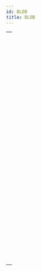 ```yaml
---
id: BLOB
title: BLOB
---
```


|                                                                                                       |
| ----------------------------------------------------------------------------------------------------- |
| [<!-- INCLUDE #_command_.BLOB PROPERTIES.Syntax -->](../../commands-legacy/blob-properties.md)<br/>   |
| [<!-- INCLUDE #_command_.BLOB size.Syntax -->](../../commands-legacy/blob-size.md)<br/>               |
| [<!-- INCLUDE #_command_.BLOB TO DOCUMENT.Syntax -->](../../commands-legacy/blob-to-document.md)<br/> |
| [<!-- INCLUDE #_command_.BLOB to integer.Syntax -->](../../commands-legacy/blob-to-integer.md)<br/>   |
| [<!-- INCLUDE #_command_.BLOB to list.Syntax -->](../../commands-legacy/blob-to-list.md)<br/>         |
| [<!-- INCLUDE #_command_.BLOB to longint.Syntax -->](../../commands-legacy/blob-to-longint.md)<br/>   |
| [<!-- INCLUDE #_command_.BLOB to real.Syntax -->](../../commands-legacy/blob-to-real.md)<br/>         |
| [<!-- INCLUDE #_command_.BLOB to text.Syntax -->](../../commands-legacy/blob-to-text.md)<br/>         |
| [<!-- INCLUDE #_command_.BLOB TO VARIABLE.Syntax -->](../../commands-legacy/blob-to-variable.md)<br/> |
| [<!-- INCLUDE #_command_.COMPRESS BLOB.Syntax -->](../../commands-legacy/compress-blob.md)<br/>       |
| [<!-- INCLUDE #_command_.COPY BLOB.Syntax -->](../../commands-legacy/copy-blob.md)<br/>               |
| [<!-- INCLUDE #_command_.DECRYPT BLOB.Syntax -->](../../commands-legacy/decrypt-blob.md)<br/>         |
| [<!-- INCLUDE #_command_.DELETE FROM BLOB.Syntax -->](../../commands-legacy/delete-from-blob.md)<br/> |
| [<!-- INCLUDE #_command_.DOCUMENT TO BLOB.Syntax -->](../../commands-legacy/document-to-blob.md)<br/> |
| [<!-- INCLUDE #_command_.ENCRYPT BLOB.Syntax -->](../../commands-legacy/encrypt-blob.md)<br/>         |
| [<!-- INCLUDE #_command_.EXPAND BLOB.Syntax -->](../../commands-legacy/expand-blob.md)<br/>           |
| [<!-- INCLUDE #_command_.INSERT IN BLOB.Syntax -->](../../commands-legacy/insert-in-blob.md)<br/>     |
| [<!-- INCLUDE #_command_.INTEGER TO BLOB.Syntax -->](../../commands-legacy/integer-to-blob.md)<br/>   |
| [<!-- INCLUDE #_command_.LIST TO BLOB.Syntax -->](../../commands-legacy/list-to-blob.md)<br/>         |
| [<!-- INCLUDE #_command_.LONGINT TO BLOB.Syntax -->](../../commands-legacy/longint-to-blob.md)<br/>   |
| [<!-- INCLUDE #_command_.REAL TO BLOB.Syntax -->](../../commands-legacy/real-to-blob.md)<br/>         |
| [<!-- INCLUDE #_command_.SET BLOB SIZE.Syntax -->](../../commands-legacy/set-blob-size.md)<br/>       |
| [<!-- INCLUDE #_command_.TEXT TO BLOB.Syntax -->](../../commands-legacy/text-to-blob.md)<br/>         |
| [<!-- INCLUDE #_command_.VARIABLE TO BLOB.Syntax -->](../../commands-legacy/variable-to-blob.md)<br/> |
